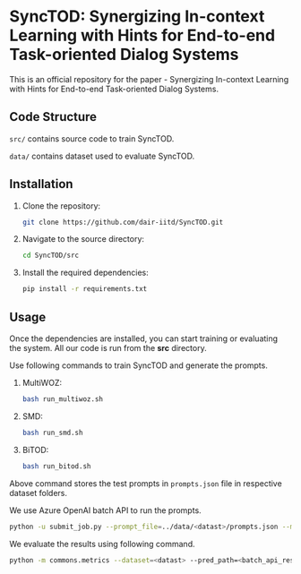 # SyncTOD: Synergizing In-context Learning with Hints for End-to-end Task-oriented Dialog Systems

This is an official repository for the paper - Synergizing In-context Learning with Hints for End-to-end Task-oriented Dialog Systems.

## Code Structure

`src/` contains source code to train SyncTOD.

`data/` contains dataset used to evaluate SyncTOD.

## Installation

1. Clone the repository:

    ```bash
    git clone https://github.com/dair-iitd/SyncTOD.git
    ```

2. Navigate to the source directory:

    ```bash
    cd SyncTOD/src
    ```

3. Install the required dependencies:

    ```bash
    pip install -r requirements.txt
    ```

## Usage

Once the dependencies are installed, you can start training or evaluating the system. All our code is run from the <b>src</b> directory.

Use following commands to train SyncTOD and generate the prompts.

1. MultiWOZ:

    ```bash
    bash run_multiwoz.sh
    ```

2. SMD:

    ```bash
    bash run_smd.sh
    ```

3. BiTOD:

    ```bash
    bash run_bitod.sh
    ```

Above command stores the test prompts in `prompts.json` file in respective dataset folders.

We use Azure OpenAI batch API to run the prompts. 

```bash
python -u submit_job.py --prompt_file=../data/<datast>/prompts.json --model=<azure_endpoint> --max_output_len=256
```

We evaluate the results using following command.

```bash
python -m commons.metrics --dataset=<datast> --pred_path=<batch_api_result.jsonl> --data_path=../data/<dataset>/test.json --entity_file=../data/<dataset>/entities.json
```

